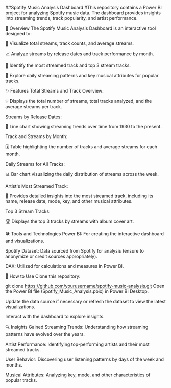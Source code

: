 ##Spotify Music Analysis Dashboard
#This repository contains a Power BI project for analyzing Spotify music data. The dashboard provides insights into streaming trends, track popularity, and artist performance.

:tada: Overview
The Spotify Music Analysis Dashboard is an interactive tool designed to:

🎵 Visualize total streams, track counts, and average streams.

📈 Analyze streams by release dates and track performance by month.

🌟 Identify the most streamed track and top 3 stream tracks.

🔎 Explore daily streaming patterns and key musical attributes for popular tracks.

:sparkles: Features
Total Streams and Track Overview:

💡 Displays the total number of streams, total tracks analyzed, and the average streams per track.

Streams by Release Dates:

📆 Line chart showing streaming trends over time from 1930 to the present.

Track and Streams by Month:

🗓️ Table highlighting the number of tracks and average streams for each month.

Daily Streams for All Tracks:

📊 Bar chart visualizing the daily distribution of streams across the week.

Artist's Most Streamed Track:

🎤 Provides detailed insights into the most streamed track, including its name, release date, mode, key, and other musical attributes.

Top 3 Stream Tracks:

🏆 Displays the top 3 tracks by streams with album cover art.

:hammer_and_wrench: Tools and Technologies
Power BI: For creating the interactive dashboard and visualizations.

Spotify Dataset: Data sourced from Spotify for analysis (ensure to anonymize or credit sources appropriately).

DAX: Utilized for calculations and measures in Power BI.

:rocket: How to Use
Clone this repository:

git clone https://github.com/yourusername/spotify-music-analysis.git
Open the Power BI file (Spotify_Music_Analysis.pbix) in Power BI Desktop.

Update the data source if necessary or refresh the dataset to view the latest visualizations.

Interact with the dashboard to explore insights.

:mag: Insights Gained
Streaming Trends: Understanding how streaming patterns have evolved over the years.

Artist Performance: Identifying top-performing artists and their most streamed tracks.

User Behavior: Discovering user listening patterns by days of the week and months.

Musical Attributes: Analyzing key, mode, and other characteristics of popular tracks.
